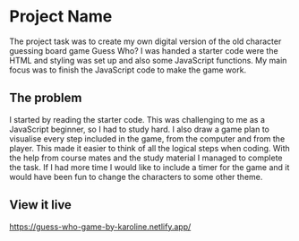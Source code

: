 # Project Name

The project task was to create my own digital version of the old character guessing board game Guess Who?
I was handed a starter code were the HTML and styling was set up and also some JavaScript functions. 
My main focus was to finish the JavaScript code to make the game work. 


## The problem

I started by reading the starter code. This was challenging to me as a JavaScript beginner, so I had to study hard. 
I also draw a game plan to visualise every step included in the game, from the computer and from the player. This made it easier to think of all the logical steps when coding.
With the help from course mates and the study material I managed to complete the task.
If I had more time I would like to include a timer for the game and it would have been fun to change the characters to some other theme.


## View it live

https://guess-who-game-by-karoline.netlify.app/

